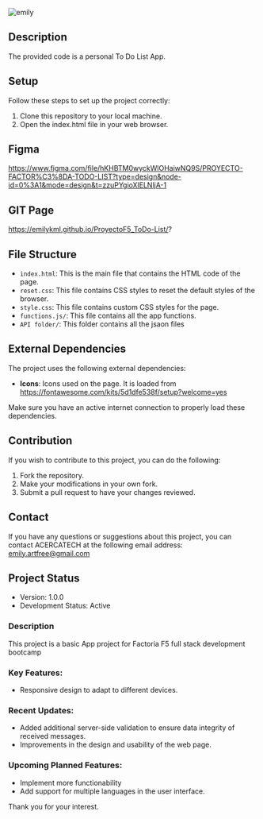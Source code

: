 
![emily](https://github.com/emilykml/ProyectoF5_ToDo-List/assets/135590740/16368173-1f32-4d08-94d1-07bc22dc69f9)


## Description
The provided code is a personal To Do List App.

## Setup
Follow these steps to set up the project correctly:
1. Clone this repository to your local machine.
2. Open the index.html file in your web browser.

## Figma
https://www.figma.com/file/hKHBTM0wyckWlOHaiwNQ9S/PROYECTO-FACTOR%C3%8DA-TODO-LIST?type=design&node-id=0%3A1&mode=design&t=zzuPYgioXlELNljA-1

## GIT Page
https://emilykml.github.io/ProyectoF5_ToDo-List/?

## File Structure
- `index.html`: This is the main file that contains the HTML code of the page.
- `reset.css`: This file contains CSS styles to reset the default styles of the browser.
- `style.css`: This file contains custom CSS styles for the page.
- `functions.js/`: This file contains all the app functions.
- `API folder/`: This folder contains all the jsaon files
## External Dependencies
The project uses the following external dependencies:
- **Icons**: Icons used on the page. It is loaded from https://fontawesome.com/kits/5d1dfe538f/setup?welcome=yes

Make sure you have an active internet connection to properly load these dependencies.

## Contribution
If you wish to contribute to this project, you can do the following:
1. Fork the repository.
2. Make your modifications in your own fork.
3. Submit a pull request to have your changes reviewed.

## Contact
If you have any questions or suggestions about this project, you can contact ACERCATECH at the following email address: emily.artfree@gmail.com

## Project Status
- Version: 1.0.0
- Development Status: Active

### Description
This project is a basic App project for Factoria F5 full stack development bootcamp

### Key Features:
- Responsive design to adapt to different devices.

### Recent Updates:
- Added additional server-side validation to ensure data integrity of received messages.
- Improvements in the design and usability of the web page.

### Upcoming Planned Features:
- Implement more functionability
- Add support for multiple languages in the user interface.

Thank you for your interest.
